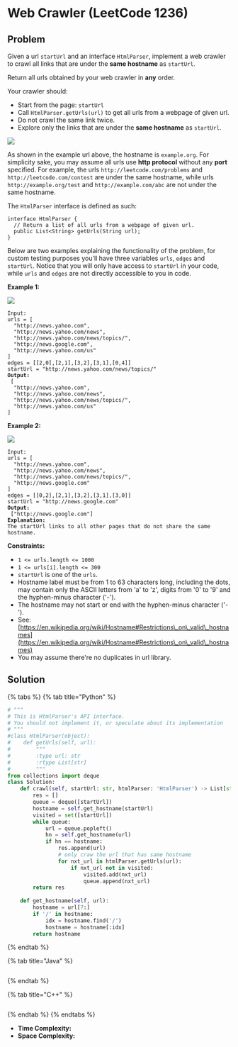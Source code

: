 # Web Crawler (LeetCode 1236)

## Problem



Given a url `startUrl` and an interface `HtmlParser`, implement a web crawler to crawl all links that are under the **same hostname** as `startUrl`.&#x20;

Return all urls obtained by your web crawler in **any** order.

Your crawler should:

* Start from the page: `startUrl`
* Call `HtmlParser.getUrls(url)` to get all urls from a webpage of given url.
* Do not crawl the same link twice.
* Explore only the links that are under the **same hostname** as `startUrl`.

![](https://assets.leetcode.com/uploads/2019/08/13/urlhostname.png)

As shown in the example url above, the hostname is `example.org`. For simplicity sake, you may assume all urls use **http protocol** without any **port** specified. For example, the urls `http://leetcode.com/problems` and `http://leetcode.com/contest` are under the same hostname, while urls `http://example.org/test` and `http://example.com/abc` are not under the same hostname.

The `HtmlParser` interface is defined as such:&#x20;

```
interface HtmlParser {
  // Return a list of all urls from a webpage of given url.
  public List<String> getUrls(String url);
}
```

Below are two examples explaining the functionality of the problem, for custom testing purposes you'll have three variables `urls`, `edges` and `startUrl`. Notice that you will only have access to `startUrl` in your code, while `urls` and `edges` are not directly accessible to you in code.

&#x20;

**Example 1:**

![](https://assets.leetcode.com/uploads/2019/10/23/sample\_2\_1497.png)

<pre><code>Input:
urls = [
  "http://news.yahoo.com",
  "http://news.yahoo.com/news",
  "http://news.yahoo.com/news/topics/",
  "http://news.google.com",
  "http://news.yahoo.com/us"
]
edges = [[2,0],[2,1],[3,2],[3,1],[0,4]]
startUrl = "http://news.yahoo.com/news/topics/"
<strong>Output:
</strong> [
  "http://news.yahoo.com",
  "http://news.yahoo.com/news",
  "http://news.yahoo.com/news/topics/",
  "http://news.yahoo.com/us"
]
</code></pre>

**Example 2:**

![](https://assets.leetcode.com/uploads/2019/10/23/sample\_3\_1497.png)

<pre><code>Input: 
urls = [
  "http://news.yahoo.com",
  "http://news.yahoo.com/news",
  "http://news.yahoo.com/news/topics/",
  "http://news.google.com"
]
edges = [[0,2],[2,1],[3,2],[3,1],[3,0]]
startUrl = "http://news.google.com"
<strong>Output:
</strong> ["http://news.google.com"]
<strong>Explanation: 
</strong>The startUrl links to all other pages that do not share the same hostname.
</code></pre>

&#x20;

**Constraints:**

* `1 <= urls.length <= 1000`
* `1 <= urls[i].length <= 300`
* `startUrl` is one of the `urls`.
* Hostname label must be from 1 to 63 characters long, including the dots, may contain only the ASCII letters from 'a' to 'z', digits  from '0' to '9' and the hyphen-minus character ('-').
* The hostname may not start or end with the hyphen-minus character ('-').&#x20;
* See:  [https://en.wikipedia.org/wiki/Hostname#Restrictions\_on\_valid\_hostnames](https://en.wikipedia.org/wiki/Hostname#Restrictions\_on\_valid\_hostnames)
* You may assume there're no duplicates in url library.



## Solution&#x20;

{% tabs %}
{% tab title="Python" %}
```python
# """
# This is HtmlParser's API interface.
# You should not implement it, or speculate about its implementation
# """
#class HtmlParser(object):
#    def getUrls(self, url):
#        """
#        :type url: str
#        :rtype List[str]
#        """
from collections import deque
class Solution:
    def crawl(self, startUrl: str, htmlParser: 'HtmlParser') -> List[str]:
        res = []
        queue = deque([startUrl])
        hostname = self.get_hostname(startUrl)
        visited = set([startUrl])
        while queue:
            url = queue.popleft()
            hn = self.get_hostname(url)
            if hn == hostname:
                res.append(url)
                # only craw the url that has same hostname
                for nxt_url in htmlParser.getUrls(url):
                    if nxt_url not in visited:
                        visited.add(nxt_url)
                        queue.append(nxt_url)
        return res
    
    def get_hostname(self, url):
        hostname = url[7:]
        if '/' in hostname:
            idx = hostname.find('/')
            hostname = hostname[:idx]
        return hostname
```
{% endtab %}

{% tab title="Java" %}
```java
```
{% endtab %}

{% tab title="C++" %}
```cpp
```
{% endtab %}
{% endtabs %}

* **Time Complexity:**
* **Space Complexity:**
